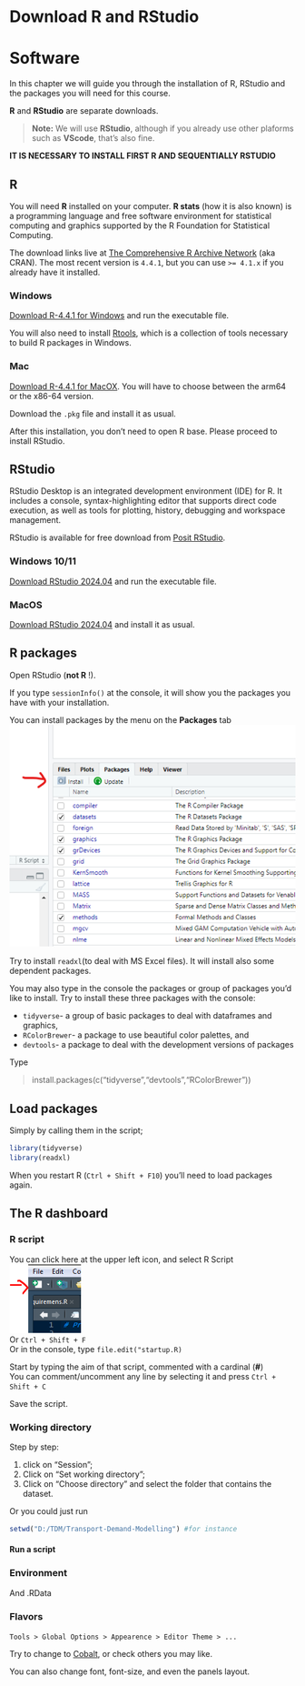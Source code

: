 Download R and RStudio
================

# Software

In this chapter we will guide you through the installation of R, RStudio
and the packages you will need for this course.

**R** and **RStudio** are separate downloads.

> **Note:** We will use **RStudio**, although if you already use other
> plaforms such as **VScode**, that’s also fine.

**IT IS NECESSARY TO INSTALL FIRST R AND SEQUENTIALLY RSTUDIO**

## R

You will need **R** installed on your computer. **R stats** (how it is
also known) is a programming language and free software environment for
statistical computing and graphics supported by the R Foundation for
Statistical Computing.

The download links live at [The Comprehensive R Archive
Network](https://cran.r-project.org/) (aka CRAN). The most recent
version is `4.4.1`, but you can use `>= 4.1.x` if you already have it
installed.

### Windows

[Download R-4.4.1 for
Windows](https://cran.r-project.org/bin/windows/base/R-4.4.1-win.exe)
and run the executable file.

You will also need to install
[Rtools](https://cran.r-project.org/bin/windows/Rtools/rtools44/rtools.html),
which is a collection of tools necessary to build R packages in Windows.

### Mac

[Download R-4.4.1 for MacOX](https://cran.r-project.org/). You will have
to choose between the arm64 or the x86-64 version.

Download the `.pkg` file and install it as usual.

After this installation, you don’t need to open R base. Please proceed
to install RStudio.

## RStudio

RStudio Desktop is an integrated development environment (IDE) for R. It
includes a console, syntax-highlighting editor that supports direct code
execution, as well as tools for plotting, history, debugging and
workspace management.

RStudio is available for free download from [Posit
RStudio](https://posit.co/download/rstudio-desktop/).

### Windows 10/11

[Download RStudio
2024.04](https://download1.rstudio.org/electron/windows/RStudio-2024.04.2-764.exe)
and run the executable file.

### MacOS

[Download RStudio
2024.04](https://download1.rstudio.org/electron/macos/RStudio-2024.04.2-764.dmg)
and install it as usual.

## R packages

Open RStudio (**not R** !).

If you type `sessionInfo()` at the console, it will show you the
packages you have with your installation.

You can install packages by the menu on the **Packages** tab  
![image](Figures/packages.png)

Try to install `readxl`(to deal with MS Excel files). It will install
also some dependent packages.

You may also type in the console the packages or group of packages you’d
like to install. Try to install these three packages with the console:

- `tidyverse`- a group of basic packages to deal with dataframes and
  graphics,
- `RColorBrewer`- a package to use beautiful color palettes, and
- `devtools`- a package to deal with the development versions of
  packages

Type

> install.packages(c(“tidyverse”,“devtools”,“RColorBrewer”))

## Load packages

Simply by calling them in the script;

``` r
library(tidyverse)
library(readxl)
```

When you restart R (`Ctrl + Shift + F10`) you’ll need to load packages
again.

## The R dashboard

### R script

You can click here at the upper left icon, and select R Script  
![image](Figures/script.png)  
Or `Ctrl + Shift + F`  
Or in the console, type `file.edit("startup.R)`

Start by typing the aim of that script, commented with a cardinal
(**\#**)  
You can comment/uncomment any line by selecting it and press
`Ctrl + Shift + C`

Save the script.

### Working directory

Step by step:

1.  click on “Session”;
2.  Click on “Set working directory”;
3.  Click on “Choose directory” and select the folder that contains the
    dataset.

Or you could just run

``` r
setwd("D:/TDM/Transport-Demand-Modelling") #for instance
```

#### Run a script

### Environment

And .RData

### Flavors

`Tools > Global Options > Appearence > Editor Theme > ...`

Try to change to [Cobalt](Figures/Cobalt.png), or check others you may
like.

You can also change font, font-size, and even the panels layout.
